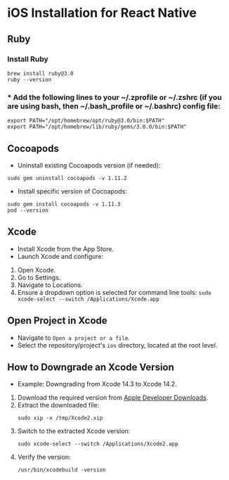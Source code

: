 # iOS Installation for React Native

## Ruby

### Install Ruby

```
brew install ruby@3.0
ruby --version
```

### * Add the following lines to your ~/.zprofile or ~/.zshrc (if you are using bash, then ~/.bash_profile or ~/.bashrc) config file:

```
export PATH="/opt/homebrew/opt/ruby@3.0/bin:$PATH"
export PATH="/opt/homebrew/lib/ruby/gems/3.0.0/bin:$PATH"
```

## Cocoapods

- Uninstall existing Cocoapods version (if needed):
```
sudo gem uninstall cocoapods -v 1.11.2
```

- Install specific version of Cocoapods:
```
sudo gem install cocoapods -v 1.11.3
pod --version
```

## Xcode
- Install Xcode from the App Store.
- Launch Xcode and configure:
1. Open Xcode.
2. Go to Settings.
3. Navigate to Locations.
4. Ensure a dropdown option is selected for command line tools: `sudo xcode-select --switch /Applications/Xcode.app`


## Open Project in Xcode
- Navigate to `Open a project or a file`.
- Select the repository/project's `ios` directory, located at the root level.

## How to Downgrade an Xcode Version
- Example: Downgrading from Xcode 14.3 to Xcode 14.2.
1. Download the required version from [Apple Developer Downloads](https://developer.apple.com/download/more).
2. Extract the downloaded file:
   ```
   sudo xip -x /tmp/Xcode2.xip
   ```
3. Switch to the extracted Xcode version:
   ```
   sudo xcode-select --switch /Applications/Xcode2.app
   ```
4. Verify the version:
   ```
   /usr/bin/xcodebuild -version
   ```
